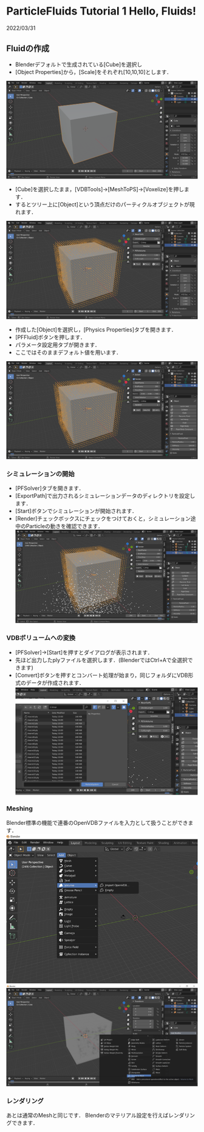 # ParticleFluids Tutorial 1 Hello, Fluids!

2022/03/31 

## Fluidの作成

- Blenderデフォルトで生成されている[Cube]を選択し
- [Object Properties]から，[Scale]をそれぞれ[10,10,10]とします．

![Mesh](./images/Mesh.png) 

- [Cube]を選択したまま，[VDBTools]->[MeshToPS]->[Voxelize]を押します．
- するとツリー上に[Object]という頂点だけのパーティクルオブジェクトが現れます．

![MeshToPS](./images/MeshToPS.png) 

- 作成した[Object]を選択し，[Physics Properties]タブを開きます．
- [PFFluid]ボタンを押します．
- パラメータ設定用タブが開きます．
- ここではそのままデフォルト値を用います．

![MeshToPS](./images/Fluid.png) 

### シミュレーションの開始

 - [PFSolver]タブを開きます．
 - [ExportPath]で出力されるシミュレーションデータのディレクトリを設定します．
 - [Start]ボタンでシミュレーションが開始されます．
 - [Render]チェックボックスにチェックをつけておくと，シミュレーション途中のParticleの動きを確認できます．
![StaticMesh](./images/Start.png) 

### VDBボリュームへの変換

 - [PFSolver]->[Start]を押すとダイアログが表示されます．
 - 先ほど出力したplyファイルを選択します．(BlenderではCtrl+Aで全選択できます)
 - [Convert]ボタンを押すとコンバート処理が始まり，同じフォルダにVDB形式のデータが作成されます．
![PSToVolume](./images/PSToVolume.png) 

### Meshing
Blender標準の機能で連番のOpenVDBファイルを入力として扱うことができます．
![VDBImport](./images/VDBImport.png) 
![VolumeToMesh](./images/VolumeToMesh.png) 


### レンダリング
あとは通常のMeshと同じです．
Blenderのマテリアル設定を行えばレンダリングできます．
